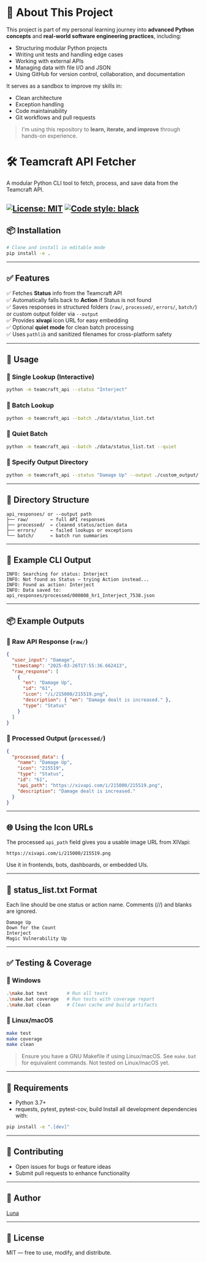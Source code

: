 # 📘 About This Project

This project is part of my personal learning journey into **advanced Python concepts** and **real-world software engineering practices**, including:

- Structuring modular Python projects  
- Writing unit tests and handling edge cases  
- Working with external APIs
- Managing data with file I/O and JSON  
- Using GitHub for version control, collaboration, and documentation

It serves as a sandbox to improve my skills in:
- Clean architecture
- Exception handling
- Code maintainability
- Git workflows and pull requests

> I'm using this repository to **learn, iterate, and improve** through hands-on experience.

# 🛠️ Teamcraft API Fetcher

A modular Python CLI tool to fetch, process, and save data from the Teamcraft API.

[![License: MIT](https://img.shields.io/badge/License-MIT-yellow.svg)](https://opensource.org/licenses/MIT)
[![Code style: black](https://img.shields.io/badge/code%20style-black-000000.svg)](https://github.com/psf/black)
---

## 📦 Installation
```bash
# Clone and install in editable mode
pip install -e .
```


---

## ✅ Features

✅ Fetches **Status** info from the Teamcraft API  
✅ Automatically falls back to **Action** if Status is not found  
✅ Saves responses in structured folders (`raw/`, `processed/`, `errors/`, `batch/`) or custom output folder via `--output`  
✅ Provides **xivapi** icon URL for easy embedding  
✅ Optional **quiet mode** for clean batch processing  
✅ Uses `pathlib` and sanitized filenames for cross-platform safety

---

## 🚀 Usage

### 🔹 Single Lookup (Interactive)
```bash
python -m teamcraft_api --status "Interject"
```

### 🔹 Batch Lookup
```bash
python -m teamcraft_api --batch ./data/status_list.txt
```

### 🔹 Quiet Batch
```bash
python -m teamcraft_api --batch ./data/status_list.txt --quiet
```

### 🔹 Specify Output Directory
```bash
python -m teamcraft_api --status "Damage Up" --output ./custom_output/
```

---

## 📂 Directory Structure
```
api_responses/ or --output path
├── raw/        ← full API responses
├── processed/  ← cleaned status/action data
├── errors/     ← failed lookups or exceptions
└── batch/      ← batch run summaries
```

---

## 📘 Example CLI Output
```
INFO: Searching for status: Interject
INFO: Not found as Status — trying Action instead...
INFO: Found as action: Interject
INFO: Data saved to: api_responses/processed/000808_hr1_Interject_7538.json
```

---

## 📦 Example Outputs

### 🔸 Raw API Response (`raw/`)
```json
{
  "user_input": "Damage",
  "timestamp": "2025-03-26T17:55:36.662413",
  "raw_response": [
    {
      "en": "Damage Up",
      "id": "61",
      "icon": "/i/215000/215519.png",
      "description": { "en": "Damage dealt is increased." },
      "type": "Status"
    }
  ]
}
```

### 🔸 Processed Output (`processed/`)
```json
{
  "processed_data": {
    "name": "Damage Up",
    "icon": "215519",
    "type": "Status",
    "id": "61",
    "api_path": "https://xivapi.com/i/215000/215519.png",
    "description": "Damage dealt is increased."
  }
}
```

---

## 🌐 Using the Icon URLs

The processed `api_path` field gives you a usable image URL from XIVapi:
```
https://xivapi.com/i/215000/215519.png
```
Use it in frontends, bots, dashboards, or embedded UIs.

---

## 📄 status_list.txt Format
Each line should be one status or action name. Comments (//) and blanks are ignored.
```
Damage Up
Down for the Count
Interject
Magic Vulnerability Up
```

---

## ✅ Testing & Coverage

### 🔸 Windows
```bash
.\make.bat test       # Run all tests
.\make.bat coverage   # Run tests with coverage report
.\make.bat clean      # Clean cache and build artifacts
```

### 🔸 Linux/macOS
```bash
make test
make coverage
make clean
```

> Ensure you have a GNU Makefile if using Linux/macOS. See `make.bat` for equivalent commands.
> Not tested on Linux/macOS yet.
---

## 🧪 Requirements
- Python 3.7+
- requests, pytest, pytest-cov, build
Install all development dependencies with:
```bash
pip install -e ".[dev]"
```
---

## 🤝 Contributing
- Open issues for bugs or feature ideas
- Submit pull requests to enhance functionality

---

## 👤 Author
[Luna](https://github.com/Luna-Salamanca)

---

## 📄 License
MIT — free to use, modify, and distribute.
